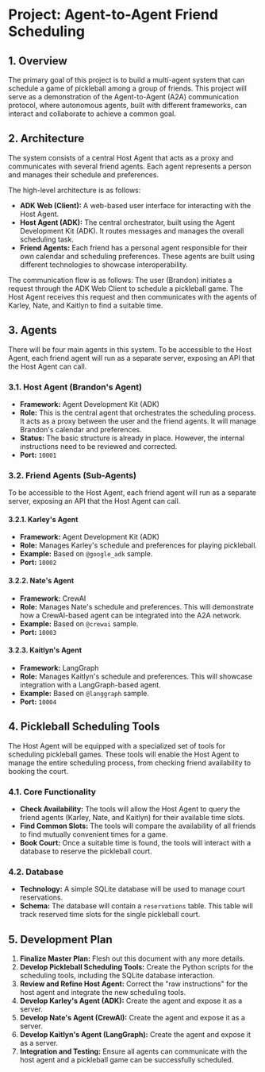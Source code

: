 # Project: Agent-to-Agent Friend Scheduling

## 1. Overview

The primary goal of this project is to build a multi-agent system that can schedule a game of pickleball among a group of friends. This project will serve as a demonstration of the Agent-to-Agent (A2A) communication protocol, where autonomous agents, built with different frameworks, can interact and collaborate to achieve a common goal.

## 2. Architecture

The system consists of a central Host Agent that acts as a proxy and communicates with several friend agents. Each agent represents a person and manages their schedule and preferences.

The high-level architecture is as follows:

-   **ADK Web (Client):** A web-based user interface for interacting with the Host Agent.
-   **Host Agent (ADK):** The central orchestrator, built using the Agent Development Kit (ADK). It routes messages and manages the overall scheduling task.
-   **Friend Agents:** Each friend has a personal agent responsible for their own calendar and scheduling preferences. These agents are built using different technologies to showcase interoperability.

The communication flow is as follows: The user (Brandon) initiates a request through the ADK Web Client to schedule a pickleball game. The Host Agent receives this request and then communicates with the agents of Karley, Nate, and Kaitlyn to find a suitable time.

## 3. Agents

There will be four main agents in this system. To be accessible to the Host Agent, each friend agent will run as a separate server, exposing an API that the Host Agent can call.

### 3.1. Host Agent (Brandon's Agent)

-   **Framework:** Agent Development Kit (ADK)
-   **Role:** This is the central agent that orchestrates the scheduling process. It acts as a proxy between the user and the friend agents. It will manage Brandon's calendar and preferences.
-   **Status:** The basic structure is already in place. However, the internal instructions need to be reviewed and corrected.
-   **Port:** `10001`

### 3.2. Friend Agents (Sub-Agents)

To be accessible to the Host Agent, each friend agent will run as a separate server, exposing an API that the Host Agent can call.

#### 3.2.1. Karley's Agent

-   **Framework:** Agent Development Kit (ADK)
-   **Role:** Manages Karley's schedule and preferences for playing pickleball.
-   **Example:** Based on `@google_adk` sample.
-   **Port:** `10002`

#### 3.2.2. Nate's Agent

-   **Framework:** CrewAI
-   **Role:** Manages Nate's schedule and preferences. This will demonstrate how a CrewAI-based agent can be integrated into the A2A network.
-   **Example:** Based on `@crewai` sample.
-   **Port:** `10003`

#### 3.2.3. Kaitlyn's Agent

-   **Framework:** LangGraph
-   **Role:** Manages Kaitlyn's schedule and preferences. This will showcase integration with a LangGraph-based agent.
-   **Example:** Based on `@langgraph` sample.
-   **Port:** `10004`

## 4. Pickleball Scheduling Tools

The Host Agent will be equipped with a specialized set of tools for scheduling pickleball games. These tools will enable the Host Agent to manage the entire scheduling process, from checking friend availability to booking the court.

### 4.1. Core Functionality

-   **Check Availability:** The tools will allow the Host Agent to query the friend agents (Karley, Nate, and Kaitlyn) for their available time slots.
-   **Find Common Slots:** The tools will compare the availability of all friends to find mutually convenient times for a game.
-   **Book Court:** Once a suitable time is found, the tools will interact with a database to reserve the pickleball court.

### 4.2. Database

-   **Technology:** A simple SQLite database will be used to manage court reservations.
-   **Schema:** The database will contain a `reservations` table. This table will track reserved time slots for the single pickleball court.

## 5. Development Plan

1.  **Finalize Master Plan:** Flesh out this document with any more details.
2.  **Develop Pickleball Scheduling Tools:** Create the Python scripts for the scheduling tools, including the SQLite database interaction.
3.  **Review and Refine Host Agent:** Correct the "raw instructions" for the host agent and integrate the new scheduling tools.
4.  **Develop Karley's Agent (ADK):** Create the agent and expose it as a server.
5.  **Develop Nate's Agent (CrewAI):** Create the agent and expose it as a server.
6.  **Develop Kaitlyn's Agent (LangGraph):** Create the agent and expose it as a server.
7.  **Integration and Testing:** Ensure all agents can communicate with the host agent and a pickleball game can be successfully scheduled.